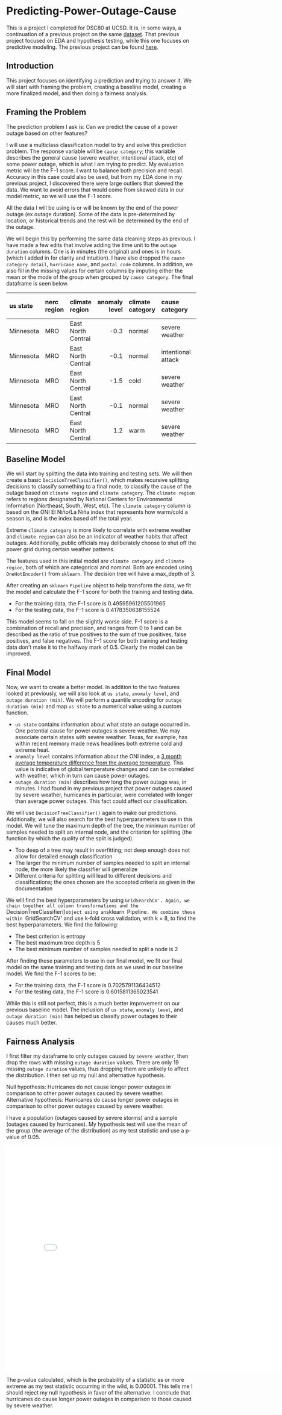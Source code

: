 # Predicting-Power-Outage-Cause
This is a project I completed for DSC80 at UCSD. It is, in some ways, a continuation of a previous project on the same [dataset](https://www.sciencedirect.com/science/article/pii/S2352340918307182#bib6). That previous project focused on EDA and hypothesis testing, while this one focuses on predictive modeling. The previous project can be found [here](https://nliu880.github.io/hurricanes-and-outages/).

## Introduction

This project focuses on identifying a prediction and trying to answer it. We will start with framing the problem, creating a baseline model, creating a more finalized model, and then doing a fairness analysis. 

## Framing the Problem

The prediction problem I ask is: Can we predict the cause of a power outage based on other features?

I will use a multiclass classification model to try and solve this prediction problem. The response variable will be `cause category`; this variable describes the general cause (severe weather, intentional attack, etc) of some power outage, which is what I am trying to predict. My evaluation metric will be the F-1 score. I want to balance both precision and recall. Accuracy in this case could also be used, but from my EDA done in my previous project, I discovered there were large outliers that skewed the data. We want to avoid errors that would come from skewed data in our model metric, so we will use the F-1 score. 

All the data I will be using is or will be known by the end of the power outage (ex outage duration). Some of the data is pre-determined by location, or historical trends and the rest will be determined by the end of the outage. 

We will begin this by performing the same data cleaning steps as previous. I have made a few edits that involve adding the time unit to the `outage duration` columns. One is in minutes (the original) and ones is in hours (which I added in for clarity and intuition). I have also dropped the `cause category detail`, `hurricane name`, and `postal code` columns.  In addition, we also fill in the missing values for certain columns by imputing either the mean or the mode of the group when grouped by `cause category`. The final dataframe is seen below. 

| us state   | nerc region   | climate region     |   anomaly level | climate category   | cause category     |   outage duration (min) |   demand loss mw |   customers affected |   population | start time          | restoration time    | total time      |   outage duration (hrs) |
|:-----------|:--------------|:-------------------|----------------:|:-------------------|:-------------------|------------------------:|-----------------:|---------------------:|-------------:|:--------------------|:--------------------|:----------------|------------------------:|
| Minnesota  | MRO           | East North Central |            -0.3 | normal             | severe weather     |                    3060 |              nan |                70000 |  5.34812e+06 | 2011-07-01 17:00:00 | 2011-07-03 20:00:00 | 2 days 03:00:00 |                   51    |
| Minnesota  | MRO           | East North Central |            -0.1 | normal             | intentional attack |                       1 |              nan |                  nan |  5.45712e+06 | 2014-05-11 18:38:00 | 2014-05-11 18:39:00 | 0 days 00:01:00 |                    0.02 |
| Minnesota  | MRO           | East North Central |            -1.5 | cold               | severe weather     |                    3000 |              nan |                70000 |  5.3109e+06  | 2010-10-26 20:00:00 | 2010-10-28 22:00:00 | 2 days 02:00:00 |                   50    |
| Minnesota  | MRO           | East North Central |            -0.1 | normal             | severe weather     |                    2550 |              nan |                68200 |  5.38044e+06 | 2012-06-19 04:30:00 | 2012-06-20 23:00:00 | 1 days 18:30:00 |                   42.5  |
| Minnesota  | MRO           | East North Central |             1.2 | warm               | severe weather     |                    1740 |              250 |               250000 |  5.48959e+06 | 2015-07-18 02:00:00 | 2015-07-19 07:00:00 | 1 days 05:00:00 |                   29    |


## Baseline Model

We will start by splitting the data into training and testing sets. We will then create a basic `DecisionTreeClassifier()`, which makes recursive splitting decisions to classify something to a final node, to classify the cause of the outage based on `climate region` and `climate category`. The `climate region` refers to regions designated by National Centers for Environmental Information (Northeast, South, West, etc). The `climate category` column is based on the ONI El Niño/La Niña index that represents how warm/cold a season is, and is the index based off the total year. 

Extreme `climate category` is more likely to correlate with extreme weather and `climate region` can also be an indicator of weather habits that affect outages. Additionally, public officials may deliberately choose to shut off the power grid during certain weather patterns.

The features used in this initial model are `climate category` and `climate region`, both of which are categorical and nominal. Both are encoded using `OneHotEncoder()` from `sklearn`. The decision tree will have a max_depth of 3.

After creating an `sklearn` `Pipeline` object to help transform the data, we fit the model and calculate the F-1 score for both the training and testing data.

- For the training data, the F-1 score is 0.49595961205501965
- For the testing data, the F-1 score is 0.4178350638155524

This model seems to fall on the slightly worse side. F-1 score is a combination of recall and precision, and ranges from 0 to 1 and can be described as the ratio of true positives to the sum of true positives, false positives, and false negatives. The F-1 score for both training and testing data don't make it to the halfway mark of 0.5. Clearly the model can be improved. 

## Final Model

Now, we want to create a better model. In addition to the two features looked at previously, we will also look at `us state`, `anomaly level`, and `outage duration (min)`. We will perform a quantile encoding for `outage duration (min)` and map `us state` to a numerical value using a custom function.

- `us state` contains information about what state an outage occurred in. One potential cause for power outages is severe weather. We may associate certain states with severe weather. Texas, for example, has within recent memory made news headlines both extreme cold and extreme heat. 
- `anomaly level` contains information about the ONI index, a [3 month average temperature difference from the average temperature](https://www.climate.gov/news-features/understanding-climate/climate-variability-oceanic-ni\%C3\%B1o-index). This value is indicative of global temperature changes and can be correlated with weather, which in turn can cause power outages.
- `outage duration (min)` describes how long the power outage was, in minutes. I had found in my previous project that power outages caused by severe weather, hurricanes in particular, were correlated with longer than average power outages. This fact could affect our classification. 

We will use `DecisionTreeClassifier()` again to make our predictions. Additionally, we will also search for the best hyperparameters to use in this model. We will tune the maximum depth of the tree, the minimum number of samples needed to split an internal node, and the criterion for splitting (the function by which the quality of the split is judged). 

- Too deep of a tree may result in overfitting; not deep enough does not allow for detailed enough classification
- The larger the minimum number of samples needed to split an internal node, the more likely the classifier will generalize
- Different criteria for splitting will lead to different decisions and classifications; the ones chosen are the accepted criteria as given in the documentation 

We will find the best hyperparameters by using `GridSearchCV'. Again, we chain together all column transformations and the `DecisionTreeClassifier()` object using an `sklearn` `Pipeline`. We combine these within `GridSearchCV' and use k-fold cross validation, with k = 8, to find the best hyperparameters. We find the following:

- The best criterion is entropy
- The best maximum tree depth is 5
- The best minimum number of samples needed to split a node is 2

After finding these parameters to use in our final model, we fit our final model on the same training and testing data as we used in our baseline model. We find the F-1 scores to be:

- For the training data, the F-1 score is 0.7025791136434512
- For the testing data, the F-1 score is 0.6015811365023541

While this is still not perfect, this is a much better improvement on our previous baseline model. The inclusion of `us state`, `anomaly level`, and `outage duration (min)` has helped us classify power outages to their causes much better.  

## Fairness Analysis

I first filter my dataframe to only outages caused by `severe weather`, then drop the rows with missing `outage duration` values. There are only 19 missing `outage duration` values, thus dropping them are unlikely to affect the distribution. I then set up my null and alternative hypothesis. <br>

Null hypothesis: Hurricanes do not cause longer power outages in comparison to other power outages caused by severe weather. <br>
Alternative hypothesis: Hurricanes do cause longer power outages in comparison to other power outages caused by severe weather. <br>

I have a population (outages caused by severe storms) and a sample (outages caused by hurricanes). My hypothesis test will use the mean of the group (the average of the distribution) as my test statistic and use a p-value of 0.05.

<iframe src = "assets/hypothesis.html" width=800 height=600 frameBorder=0></iframe>

The p-value calculated, which is the probability of a statistic as or more extreme as my test statistic occurring in the wild, is 0.00001. This tells me I should reject my null hypothesis in favor of the alternative. I conclude that hurricanes do cause longer power outages in comparison to those caused by severe weather. <br>
